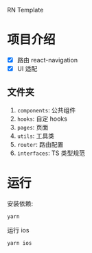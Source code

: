 RN Template

# 项目介绍

- [x] 路由 react-navigation
- [x] UI 适配

## 文件夹

1. `components`: 公共组件
2. `hooks`: 自定 hooks
3. `pages`: 页面
4. `utils`: 工具类
5. `router`: 路由配置
6. `interfaces`: TS 类型规范

# 运行

安装依赖:

```
yarn
```

运行 ios

```
yarn ios
```
